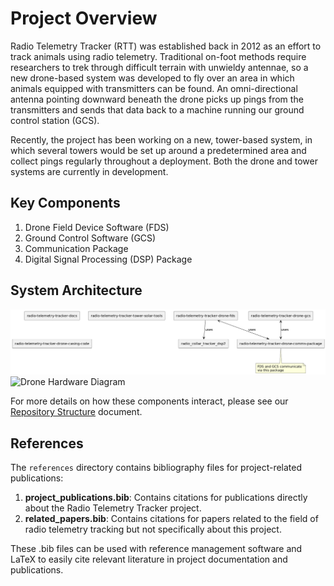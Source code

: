 # Project Overview

Radio Telemetry Tracker (RTT) was established back in 2012 as an effort to track animals using radio telemetry. Traditional on-foot methods require researchers to trek through difficult terrain with unwieldy antennae, so a new drone-based system was developed to fly over an area in which animals equipped with transmitters can be found. An omni-directional antenna pointing downward beneath the drone picks up pings from the transmitters and sends that data back to a machine running our ground control station (GCS).

Recently, the project has been working on a new, tower-based system, in which several towers would be set up around a predetermined area and collect pings regularly throughout a deployment. Both the drone and tower systems are currently in development.

## Key Components

1. Drone Field Device Software (FDS)
2. Ground Control Software (GCS)
3. Communication Package
4. Digital Signal Processing (DSP) Package

## System Architecture

![Repository Relationship Diagram](../../diagrams/img/repo_relationship.png)
![Drone Hardware Diagram](../../diagrams/img/drone_hardware_setup)

For more details on how these components interact, please see our [Repository Structure](repository-structure.md) document.

## References

The `references` directory contains bibliography files for project-related publications:

1. **project_publications.bib**: Contains citations for publications directly about the Radio Telemetry Tracker project.
2. **related_papers.bib**: Contains citations for papers related to the field of radio telemetry tracking but not specifically about this project.

These .bib files can be used with reference management software and LaTeX to easily cite relevant literature in project documentation and publications.